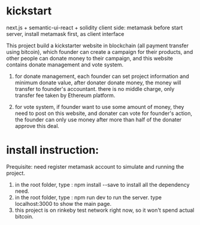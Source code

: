 # kickstart
  next.js + semantic-ui-react + solidity
  client side: metamask
  before start server, install metamask first, as client interface
  
  This project build a kickstarter website in blockchain (all payment transfer using bitcoin), which founder 
  can create a campaign for their products, and other people can donate money to their campaign, and this website 
  contains donate management and vote system.
  
  1. for donate management, each founder can set project information and minimum donate value, after donater donate money,
  the money will transfer to founder's accountant. there is no middle charge, only transfer fee taken by Ethereum platform.
  
  2. for vote system, if founder want to use some amount of money, they need to post on this website, and donater can vote for 
  founder's action, the founder can only use money after more than half of the donater approve this deal.
 
# install instruction:

Prequisite: need register metamask account to simulate and running the project.

1. in the root folder, type : npm install --save to install all the dependency need.
2. in the root folder, type : npm run dev to run the server. type localhost:3000 to show the main page.
3. this project is on rinkeby test network right now, so it won't spend actual bitcoin.
